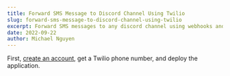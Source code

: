 ```yaml
---
title: Forward SMS Message to Discord Channel Using Twilio
slug: forward-sms-message-to-discord-channel-using-twilio
excerpt: Forward SMS messages to any discord channel using webhooks and Twilio.
date: 2022-09-22
author: Michael Nguyen
---
```


First, [create an account](https://www.twilio.com/code-exchange/sms-forwarding-multiple-numbers), get a Twilio phone number, and deploy the application.
